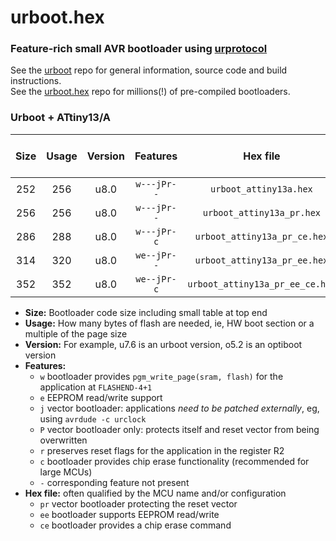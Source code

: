 # urboot.hex
### Feature-rich small AVR bootloader using [urprotocol](https://github.com/stefanrueger/urboot/blob/main/urprotocol.md)

See the [urboot](https://github.com/stefanrueger/urboot) repo for general information,
source code and build instructions. <br/>
See the [urboot.hex](https://github.com/stefanrueger/urboot.hex)
repo for millions(!) of pre-compiled bootloaders.

### Urboot + ATtiny13/A

|Size|Usage|Version|Features|Hex file| Bundled with MicroCore |
|:-:|:-:|:-:|:----------:|:--------------------:|:-----------:|
|252|256|u8.0|`w---jPr--`|`urboot_attiny13a.hex`| No          |
|256|256|u8.0|`w---jPr--`|`urboot_attiny13a_pr.hex`| **Yes**  |
|286|288|u8.0|`w---jPr-c`|`urboot_attiny13a_pr_ce.hex`| No    |
|314|320|u8.0|`we--jPr--`|`urboot_attiny13a_pr_ee.hex`| No    |
|352|352|u8.0|`we--jPr-c`|`urboot_attiny13a_pr_ee_ce.hex`| No |

- **Size:** Bootloader code size including small table at top end
- **Usage:** How many bytes of flash are needed, ie, HW boot section or a multiple of the page size
- **Version:** For example, u7.6 is an urboot version, o5.2 is an optiboot version
- **Features:**
  + `w` bootloader provides `pgm_write_page(sram, flash)` for the application at `FLASHEND-4+1`
  + `e` EEPROM read/write support
  + `j` vector bootloader: applications *need to be patched externally*, eg, using `avrdude -c urclock`
  + `P` vector bootloader only: protects itself and reset vector from being overwritten
  + `r` preserves reset flags for the application in the register R2
  + `c` bootloader provides chip erase functionality (recommended for large MCUs)
  + `-` corresponding feature not present
- **Hex file:** often qualified by the MCU name and/or configuration
  + `pr` vector bootloader protecting the reset vector
  + `ee` bootloader supports EEPROM read/write
  + `ce` bootloader provides a chip erase command
